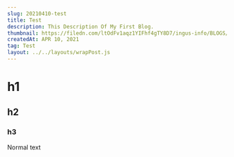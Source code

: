 ```yaml
---
slug: 20210410-test
title: Test
description: This Description Of My First Blog.
thumbnail: https://filedn.com/ltOdFv1aqz1YIFhf4gTY8D7/ingus-info/BLOGS/Photography-stocks3/stock-photography-slider.jpg
createdAt: APR 10, 2021
tag: Test
layout: ../../layouts/wrapPost.js
---
```


# h1

## h2

### h3

Normal text
